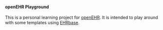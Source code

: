 #### openEHR Playground

This is a personal learning project for [openEHR](https://openehr.org/). It is intended to play around with some 
templates using [EHRbase](https://ehrbase.org/).
